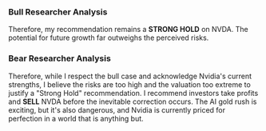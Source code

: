 ### Bull Researcher Analysis
Therefore, my recommendation remains a **STRONG HOLD** on NVDA. The potential for future growth far outweighs the perceived risks.

### Bear Researcher Analysis
Therefore, while I respect the bull case and acknowledge Nvidia's current strengths, I believe the risks are too high and the valuation too extreme to justify a "Strong Hold" recommendation. I recommend investors take profits and **SELL** NVDA before the inevitable correction occurs. The AI gold rush is exciting, but it's also dangerous, and Nvidia is currently priced for perfection in a world that is anything but.